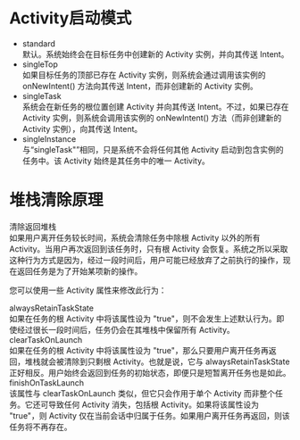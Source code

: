 # Activity启动模式  
- standard  
    默认。系统始终会在目标任务中创建新的 Activity 实例，并向其传送 Intent。
- singleTop  
    如果目标任务的顶部已存在 Activity 实例，则系统会通过调用该实例的 onNewIntent() 方法向其传送 Intent，而非创建新的 Activity 实例。
- singleTask  
    系统会在新任务的根位置创建 Activity 并向其传送 Intent。不过，如果已存在 Activity 实例，则系统会调用该实例的 onNewIntent() 方法（而非创建新的 Activity 实例），向其传送 Intent。
- singleInstance  
    与“singleTask"”相同，只是系统不会将任何其他 Activity 启动到包含实例的任务中。该 Activity 始终是其任务中的唯一 Activity。  
# 堆栈清除原理  
清除返回堆栈  
如果用户离开任务较长时间，系统会清除任务中除根 Activity 以外的所有 Activity。当用户再次返回到该任务时，只有根 Activity 会恢复。系统之所以采取这种行为方式是因为，经过一段时间后，用户可能已经放弃了之前执行的操作，现在返回任务是为了开始某项新的操作。  
  
您可以使用一些 Activity 属性来修改此行为：  
  
alwaysRetainTaskState  
如果在任务的根 Activity 中将该属性设为 "true"，则不会发生上述默认行为。即使经过很长一段时间后，任务仍会在其堆栈中保留所有 Activity。  
clearTaskOnLaunch  
如果在任务的根 Activity 中将该属性设为 "true"，那么只要用户离开任务再返回，堆栈就会被清除到只剩根 Activity。也就是说，它与 alwaysRetainTaskState 正好相反。用户始终会返回到任务的初始状态，即便只是短暂离开任务也是如此。  
finishOnTaskLaunch  
该属性与 clearTaskOnLaunch 类似，但它只会作用于单个 Activity 而非整个任务。它还可导致任何 Activity 消失，包括根 Activity。如果将该属性设为 "true"，则 Activity 仅在当前会话中归属于任务。如果用户离开任务再返回，则该任务将不再存在。